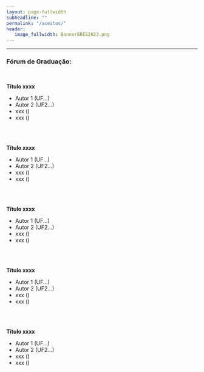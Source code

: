 ```yaml
---
layout: page-fullwidth
subheadline: ""
permalink: "/aceitos/"
header:
   image_fullwidth: BannerERES2023.png
---
```

<hr>

<h3>Fórum de Graduação:</h3>
<br>


<strong>Título xxxx</strong> <br>
	<ul>
		<li>Autor 1 (UF...)</li>
		<li>Autor 2 (UF2...)</li>
		<li>xxx ()</li>
		<li>xxx ()</li>			
	</ul> <br>

<strong>Título xxxx</strong> <br>
	<ul>
		<li>Autor 1 (UF...)</li>
		<li>Autor 2 (UF2...)</li>
		<li>xxx ()</li>
		<li>xxx ()</li>			
	</ul> <br>

<strong>Título xxxx</strong> <br>
	<ul>
		<li>Autor 1 (UF...)</li>
		<li>Autor 2 (UF2...)</li>
		<li>xxx ()</li>
		<li>xxx ()</li>			
	</ul> <br>

<strong>Título xxxx</strong> <br>
	<ul>
		<li>Autor 1 (UF...)</li>
		<li>Autor 2 (UF2...)</li>
		<li>xxx ()</li>
		<li>xxx ()</li>			
	</ul> <br>

<strong>Título xxxx</strong> <br>
	<ul>
		<li>Autor 1 (UF...)</li>
		<li>Autor 2 (UF2...)</li>
		<li>xxx ()</li>
		<li>xxx ()</li>			
	</ul> <br>

